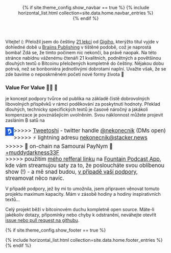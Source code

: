 
<header>
{% if site.theme_config.show_navbar == true %}
  {% include horizontal_list.html collection=site.data.home.navbar_entries %}
  <div class="dashed"></div>
{% endif %}
</header>


Vítejte! (: Přeložil jsem do češtiny <a href="https://sifrant.github.io/21lekci/">21 lekcí</a> 
od <a href="https://dergigi.com/">Gigiho</a>, kterýžto titul vyjde v dohledné 
době u <a href="https://braiins.com/category/publishing">Braiins Publishing</a> v tištěné podobě, 
což je naprostá bomba! Zdá se, že tímto počinem nic nekončí, ba právě naopak. Na této stránce 
nabídnu váženému čtenáři 21 kvalitních, podnětných a povětšinou dlouhých textů o Bitcoinu 
přeložených kompletně do češtiny. Nějakou dobu potrvá, než se bonboniéra  jednotlivými dobrotami 
naplní. Uvažte však, že se zde bavíme o neposkrněném početí nové formy života 🧡

### Value For Value 🙏🏻 🧡

je koncept podpory tvůrce od publika na základě čistě dobrovolných libovolných příspěvků v rámci poděkování 
za poskytnutí hodnoty. Překlad dlouhých, technicky specifických textů je časově náročný a jakákoli kompenzace je povznášejícím 
uvolněním. Svou náklonnost můžete projevit zasláním ₿ satů na

<big>
  >>>>> <img src="tweetoshiMini.png" alt="Tweetoshi" align="left" style="float:left">
  <a href="https://twitter.com/TweetoshiApp"> Tweetoshi</a> - twitter 
  handle <a href="https://twitter.com/nekonecnik">@nekonecnik</a> (DMs open)<br>
  >>>>> ⚡ lightning adresu <a href="lightning:nekonecnik@stacker.news">nekonecnik@stacker.news</a><br>
  >>>>> 🔗 on-chain na Samourai PayNym 🤖 <a href="https://paynym.is/+muddydarkness33F">+muddydarkness33F</a><br>
  >>>>> použitím <a href ="https://fountain.fm/refer/nekonecnik-cec493b023">mého refferal linku</a> na <a href="https://twitter.com/fountain_app">Fountain Podcast App</a>, kde vám streamujou saty za to, že posloucháte svou oblíbenou show (!) - a mě snad budou, <a href="https://fountain.fm/refer/nekonecnik-cec493b023">v případě vaší podpory</a>, streamovat něco navíc.<br>
</big>

V případě podpory, jež by mi to umožnila, jsem připraven věnovat tomuto projektu maximum kapacity. 
Mám v zásobě hodiny a hodiny inspirativních textů...

Celý projekt běží v bitcoinovém duchu kompletně open source. Máte-li jakékoliv dotazy, připomínky nebo chyby k odstranění, neváhejte 
otevřít <a href="https://github.com/sifrant/jednadvacet">issue nebo pull request na githubu</a>.



{% if site.theme_config.show_footer == true %}
  <footer>
    <div class="dashed"></div>
    {% include horizontal_list.html collection=site.data.home.footer_entries %}
  </footer>
{% endif %}
